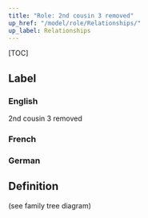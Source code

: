 ```yaml
---
title: "Role: 2nd cousin 3 removed"
up_href: "/model/role/Relationships/"
up_label: Relationships
---
```


[TOC]

## Label

### English
2nd cousin 3 removed

### French


### German


## Definition
(see family tree diagram)
